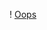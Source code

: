 ! [Oops](https://github.com/OmarSalka/Tech_Recruiter_App_Full_Stack_Redux/blob/master/client/src/img/features_part1.JPG)
